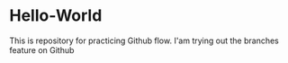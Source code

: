 # Hello-World
This is repository for practicing Github flow. I'am trying out the branches feature on Github
